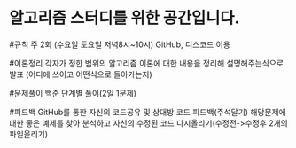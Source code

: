# 알고리즘 스터디를 위한 공간입니다.

#규칙
주 2회 (수요일 토요일 저녁8시~10시)
GitHub, 디스코드 이용

#이론정리
각자가 정한 범위의 알고리즘 이론에 대한 내용을 정리해 설명해주는식으로 발표
(어디에 쓰이고 어떤식으로 돌아가는지)

#문제풀이
백준 단계별 풀이(2일 1문제)

#피드백
GitHub를 통한 자신의 코드공유 및 상대방 코드 피드백(주석달기)
해당문제에 대한 좋은 예제를 찾아 분석하고 자신의 수정된 코드 다시올리기(수정전->수정후 2개의 파일올리기)






